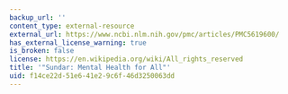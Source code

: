 ```yaml
---
backup_url: ''
content_type: external-resource
external_url: https://www.ncbi.nlm.nih.gov/pmc/articles/PMC5619600/
has_external_license_warning: true
is_broken: false
license: https://en.wikipedia.org/wiki/All_rights_reserved
title: '"Sundar: Mental Health for All"'
uid: f14ce22d-51e6-41e2-9c6f-46d3250063dd
---
```

